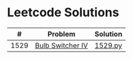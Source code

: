 # Leetcode Solutions


| # | Problem | Solution |
| --- | --- | --- |
| 1529 | [Bulb Switcher IV](https://leetcode.com/problems/bulb-switcher-iv/) | [1529.py](/leetcode/solutions/1529.py) |